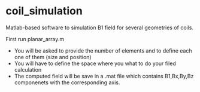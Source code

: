 # coil_simulation
Matlab-based software to simulation B1 field for several geometries of coils.

First run planar_array.m
  - You will be asked to provide the number of elements and to define each one of them (size and position)
  - You will have to define the space where you what to do your filed calculation
  - The computed field will be save in a .mat file which contains B1,Bx,By,Bz componenets with the corresponding axis.

